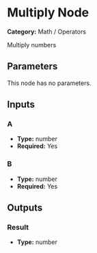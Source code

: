 
# Multiply Node

**Category:** Math / Operators

Multiply numbers

## Parameters

This node has no parameters.

## Inputs


### A
- **Type:** number
- **Required:** Yes



### B
- **Type:** number
- **Required:** Yes



## Outputs


### Result
- **Type:** number




